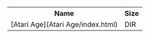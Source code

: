 <table>
<tr><th>Name</th><th>Size</th></tr>
<tr><td>[Atari Age](Atari Age/index.html)</td><td>DIR</td></tr>
</table>
